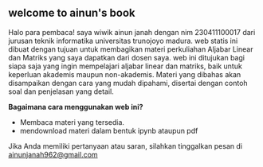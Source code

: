 ## welcome to ainun's book                                                         

Halo para pembaca! saya wiwik ainun janah dengan nim 230411100017 dari jurusan teknik informatika universitas trunojoyo madura. web statis ini dibuat dengan tujuan untuk membagikan materi perkuliahan Aljabar Linear dan Matriks yang saya dapatkan dari dosen saya. web ini ditujukan bagi siapa saja yang ingin mempelajari aljabar linear dan matriks, baik untuk keperluan akademis maupun non-akademis. Materi yang dibahas akan disampaikan dengan cara yang mudah dipahami, disertai dengan contoh soal dan penjelasan yang detail.                                                                   


**Bagaimana cara menggunakan web ini?**                                         
* Membaca materi yang tersedia.                                                  
* mendownload materi dalam bentuk ipynb ataupun pdf                                       


Jika Anda memiliki pertanyaan atau saran, silahkan tinggalkan pesan di ainunjanah962@gmail.com                                         